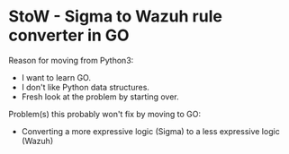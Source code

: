# StoW - Sigma to Wazuh rule converter in GO

Reason for moving from Python3:  
- I want to learn GO.
- I don't like Python data structures.
- Fresh look at the problem by starting over.

Problem(s) this probably won't fix by moving to GO:
- Converting a more expressive logic (Sigma) to a less expressive logic (Wazuh)